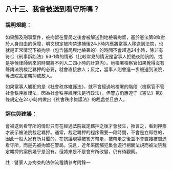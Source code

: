 ## 八十三、我會被送到看守所嗎？

### 說明規範：

如果觸及刑事案件，被拘留在警局之後會被解送到地檢署拘留，基於憲法第8條對於人身自由的保障，明文規定被拘禁逮捕後24小時内應將當事人移送到法院，也就是正常情況下被拘禁（包含醫局與地檢署的）的時間不會超過24小時，除非有符合《刑事訴訟法》93-1條的情形（比較常見的情況是當事人拒絶夜間訊問，或是等候律師到來的時間將不列入二四小時的計算内）。地檢署檢察官如果覺得沒有聲請法院裁定羈押的必要，就會直接放人；反之，當事人則會進一步被送到法院，等法院裁定羈押或放人。

如果當事人觸犯的是《社會秩序維護法》，就不會經過地檢署的階段（檢察官不管社會秩序維護法，因為社會秩序維護法是行政法），但警方仍應遵守《憲法》第8條規定在24小時内做出《社會秩序維護法》的裁處並且放人。

### 評估與建議：

會被送到看守所的情形只有在經過法院裁定羈押之後才會發生，換言之，看到押票才表示被法院裁定羈押。通常，裁定羈押的程序需要一段時間，不會是立即性的，因此一般大家有所耳聞的，在抗議現場被警方帶走，被帶走之後並不會直接被關進看守所，而是先被拘留在警局。況且，近年來因觸犯集會遊行相關法規而被法院裁定羈押的案例幾乎是沒有，但將來是不是會有所改變，仍有待觀察。

註：警察人身拘束的法律流程請參考附錄一
